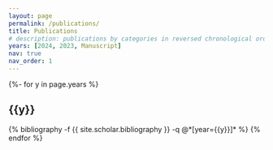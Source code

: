 ```yaml
---
layout: page
permalink: /publications/
title: Publications
# description: publications by categories in reversed chronological order. generated by jekyll-scholar.
years: [2024, 2023, Manuscript]
nav: true
nav_order: 1
---
```

<!-- _pages/publications.md -->
<div class="publications">

{%- for y in page.years %}
  <h2 class="year">{{y}}</h2>
  {% bibliography -f {{ site.scholar.bibliography }} -q @*[year={{y}}]* %}
{% endfor %}

</div>